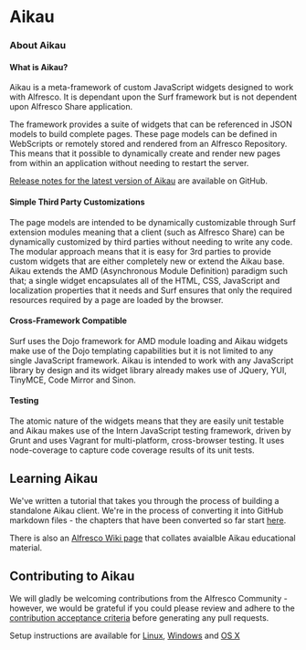 # Aikau

### About Aikau
#### What is Aikau?
Aikau is a meta-framework of custom JavaScript widgets designed to work with Alfresco. It is dependant upon the Surf framework but is not dependent upon Alfresco Share application.

The framework provides a suite of widgets that can be referenced in JSON models to build complete pages. These page models can be defined in WebScripts or remotely stored and rendered from an Alfresco Repository. This means that it possible to dynamically create and render new pages from within an application without needing to restart the server.

[Release notes for the latest version of Aikau](aikau/ReleaseNotes.md) are available on GitHub.
 
#### Simple Third Party Customizations
The page models are intended to be dynamically customizable through Surf extension modules meaning that a client (such as Alfresco Share) can be dynamically customized by third parties without needing to write any code. The modular approach means that it is easy for 3rd parties to provide custom widgets that are either completely new or extend the Aikau base.
Aikau extends the AMD (Asynchronous Module Definition) paradigm such that; a single widget encapsulates all of the HTML, CSS, JavaScript and localization properties that it needs and Surf ensures that only the required resources required by a page are loaded by the browser.
 
#### Cross-Framework Compatible
Surf uses the Dojo framework for AMD module loading and Aikau widgets make use of the Dojo templating capabilities but it is not limited to any single JavaScript framework. Aikau is intended to work with any JavaScript library by design and its widget library already makes use of JQuery, YUI, TinyMCE, Code Mirror and Sinon.
 
#### Testing
The atomic nature of the widgets means that they are easily unit testable and Aikau makes use of the Intern JavaScript testing framework, driven by Grunt and uses Vagrant for multi-platform, cross-browser testing. It uses node-coverage to capture code coverage results of its unit tests.

## Learning Aikau
We've written a tutorial that takes you through the process of building a standalone Aikau client. We're in the process of converting it into GitHub markdown files - the chapters that have been converted so far start [here](https://github.com/Alfresco/Aikau/blob/master/tutorial/chapters/About.md "Link to Tutorial").

There is also an [Alfresco Wiki page](https://wiki.alfresco.com/wiki/Aikau_framework "Link to Alfresco Wiki") that collates avaialble Aikau educational material.

## Contributing to Aikau
We will gladly be welcoming contributions from the Alfresco Community - however, we would be grateful if you could please review and adhere to the [contribution acceptance criteria](https://github.com/Alfresco/Aikau/wiki/Contribution-Acceptance-Criteria) before generating any pull requests.

Setup instructions are available for [Linux](https://github.com/Alfresco/Aikau/wiki/Aikau%20Setup%20(Linux) "Link to setup instructions for Linux"), [Windows](https://github.com/Alfresco/Aikau/wiki/Aikau%20Setup%20(Windows) "Link to setup instructions for OS X") and [OS X](https://github.com/Alfresco/Aikau/wiki/Aikau%20Setup%20(OS%20X) "Link to setup instructions for OS X")
